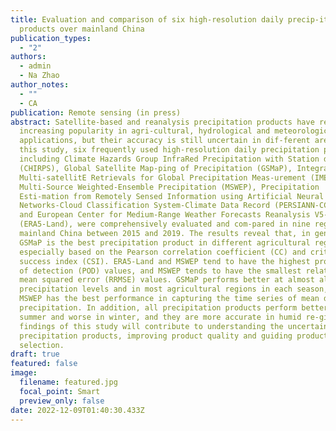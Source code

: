 ```yaml
---
title: Evaluation and comparison of six high-resolution daily precip-itation
  products over mainland China
publication_types:
  - "2"
authors:
  - admin
  - Na Zhao
author_notes:
  - ""
  - CA
publication: Remote sensing (in press)
abstract: Satellite-based and reanalysis precipitation products have received
  increasing popularity in agri-cultural, hydrological and meteorological
  applications, but their accuracy is still uncertain in dif-ferent areas. In
  this study, six frequently used high-resolution daily precipitation products,
  including Climate Hazards Group InfraRed Precipitation with Station data
  (CHIRPS), Global Satellite Map-ping of Precipitation (GSMaP), Integrated
  Multi-satellitE Retrievals for Global Precipitation Meas-urement (IMERG),
  Multi-Source Weighted-Ensemble Precipitation (MSWEP), Precipitation
  Esti-mation from Remotely Sensed Information using Artificial Neural
  Networks-Cloud Classification System-Climate Data Record (PERSIANN-CCS-CDR)
  and European Center for Medium-Range Weather Forecasts Reanalysis V5-Land
  (ERA5-Land), were comprehensively evaluated and com-pared in nine regions over
  mainland China between 2015 and 2019. The results reveal that, in general,
  GSMaP is the best precipitation product in different agricultural regions,
  especially based on the Pearson correlation coefficient (CC) and critical
  success index (CSI). ERA5-Land and MSWEP tend to have the highest probability
  of detection (POD) values, and MSWEP tends to have the smallest relative root
  mean squared error (RRMSE) values. GSMaP performs better at almost all
  precipitation levels and in most agricultural regions in each season, while
  MSWEP has the best performance in capturing the time series of mean daily
  precipitation. In addition, all precipitation products perform better in
  summer and worse in winter, and they are more accurate in humid re-gions. The
  findings of this study will contribute to understanding the uncertainties of
  precipitation products, improving product quality and guiding product
  selection.
draft: true
featured: false
image:
  filename: featured.jpg
  focal_point: Smart
  preview_only: false
date: 2022-12-09T01:40:30.433Z
---
```

